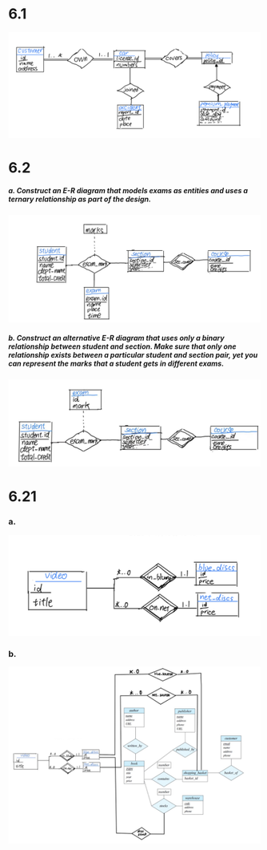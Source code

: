 # 6.1

![](p01.png)

# 6.2

##### a. Construct an E-R diagram that models exams as entities and uses a ternary relationship as part of the design. 

![](p03.jpg)

##### b. Construct an alternative E-R diagram that uses only a binary relationship between student and section. Make sure that only one relationship exists between a particular student and section pair, yet you can represent the marks that a student gets in different exams.

![](p02.jpg)

# 6.21

### a. 

![](p04.png)

### b.

![](p05.jpg)
